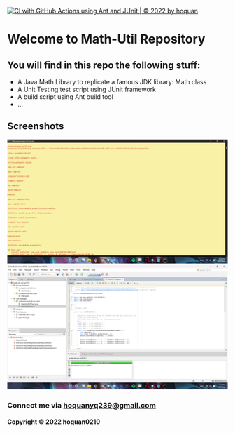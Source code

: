 [![CI with GitHub Actions using Ant and JUnit | © 2022 by hoquan](https://github.com/hoquan0210/math-util-ant-se1615/actions/workflows/ci-with-ant.yml/badge.svg)](https://github.com/hoquan0210/math-util-ant-se1615/actions/workflows/ci-with-ant.yml)

# Welcome to Math-Util Repository
## You will find in this repo the following stuff:
* A Java Math Library to replicate a famous JDK library: Math class
* A Unit Testing test script using JUnit framework
* A build script using Ant build tool
* ...

## Screenshots
![Build Progress](https://github.com/hoquan0210/math-util-ant-se1615/blob/main/screenshots/ant-cmd.png)
![Source Code](https://github.com/hoquan0210/math-util-ant-se1615/blob/main/screenshots/screen-source-code-junit.png)

### Connect me via hoquanyq239@gmail.com
#### Copyright &#169; 2022 hoquan0210